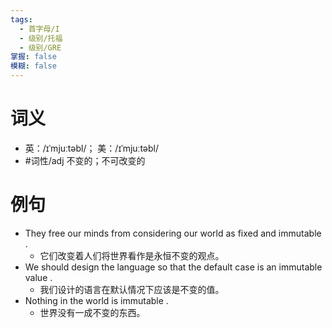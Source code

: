 ```yaml
---
tags:
  - 首字母/I
  - 级别/托福
  - 级别/GRE
掌握: false
模糊: false
---
```

# 词义
- 英：/ɪˈmjuːtəbl/； 美：/ɪˈmjuːtəbl/
- #词性/adj  不变的；不可改变的
# 例句
- They free our minds from considering our world as fixed and immutable .
	- 它们改变着人们将世界看作是永恒不变的观点。
- We should design the language so that the default case is an immutable value .
	- 我们设计的语言在默认情况下应该是不变的值。
- Nothing in the world is immutable .
	- 世界没有一成不变的东西。
